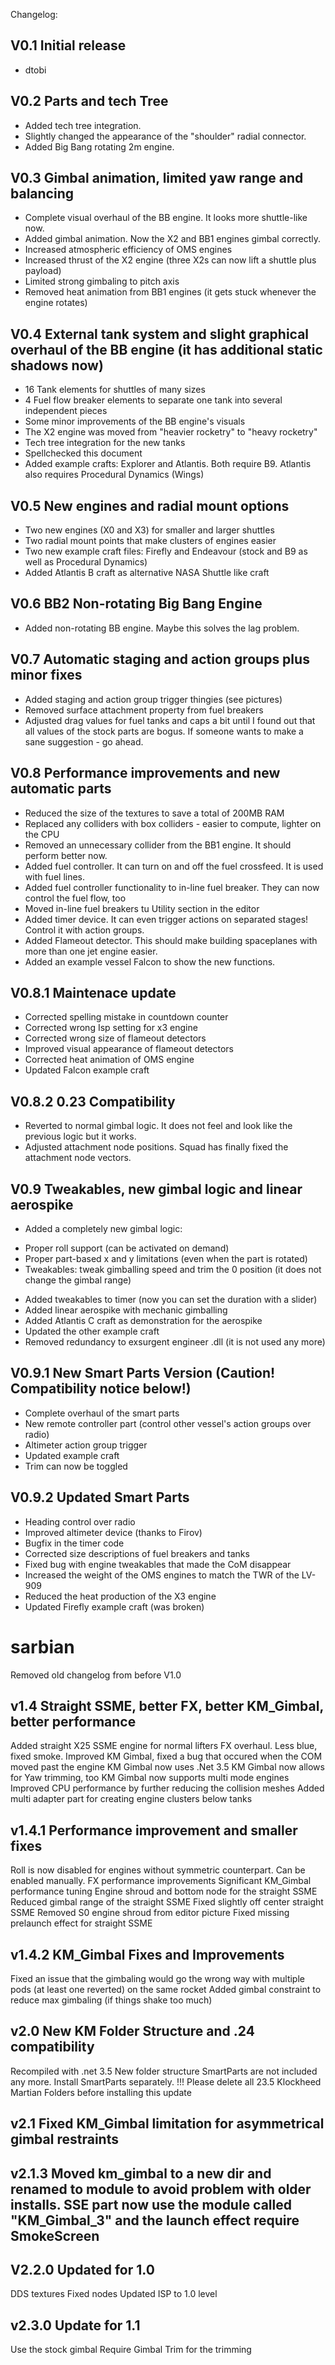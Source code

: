 Changelog:

## V0.1 Initial release

* dtobi

## V0.2 Parts and tech Tree

* Added tech tree integration.
* Slightly changed the appearance of the "shoulder" radial connector.
* Added Big Bang rotating 2m engine.

## V0.3 Gimbal animation, limited yaw range and balancing

* Complete visual overhaul of the BB engine. It looks more shuttle-like now.
* Added gimbal animation. Now the X2 and BB1 engines gimbal correctly.
* Increased atmospheric efficiency of OMS engines
* Increased thrust of the X2 engine (three X2s can now lift a shuttle plus payload)
* Limited strong gimbaling to pitch axis
* Removed heat animation from BB1 engines (it gets stuck whenever the engine rotates)

## V0.4 External tank system and slight graphical overhaul of the BB engine (it has additional static shadows now)

* 16 Tank elements for shuttles of many sizes
* 4 Fuel flow breaker elements to separate one tank into several independent pieces
* Some minor improvements of the BB engine's visuals
* The X2 engine was moved from "heavier rocketry" to "heavy rocketry"
* Tech tree integration for the new tanks
* Spellchecked this document
* Added example crafts: Explorer and Atlantis. Both require B9. Atlantis also requires Procedural Dynamics (Wings)

## V0.5 New engines and radial mount options

* Two new engines (X0 and X3) for smaller and larger shuttles
* Two radial mount points that make clusters of engines easier
* Two new example craft files: Firefly and Endeavour (stock and B9 as well as Procedural Dynamics)
* Added Atlantis B craft as alternative NASA Shuttle like craft

## V0.6 BB2 Non-rotating Big Bang Engine

* Added non-rotating BB engine. Maybe this solves the lag problem.

## V0.7 Automatic staging and action groups plus minor fixes

* Added staging and action group trigger thingies (see pictures)
* Removed surface attachment property from fuel breakers
* Adjusted drag values for fuel tanks and caps a bit until I found out that all values of the stock parts are bogus. If someone wants to make a sane suggestion - go ahead.

## V0.8 Performance improvements and new automatic parts

* Reduced the size of the textures to save a total of 200MB RAM
* Replaced any colliders with box colliders - easier to compute, lighter on the CPU
* Removed an unnecessary collider from the BB1 engine. It should perform better now.
* Added fuel controller. It can turn on and off the fuel crossfeed. It is used with fuel lines.
* Added fuel controller functionality to in-line fuel breaker. They can now control the fuel flow, too
* Moved in-line fuel breakers tu Utility section in the editor
* Added timer device. It can even trigger actions on separated stages! Control it with action groups.
* Added Flameout detector. This should make building spaceplanes with more than one jet engine easier.
* Added an example vessel Falcon to show the new functions.

## V0.8.1 Maintenace update

* Corrected spelling mistake in countdown counter
* Corrected wrong Isp setting for x3 engine
* Corrected wrong size of flameout detectors
* Improved visual appearance of flameout detectors
* Corrected heat animation of OMS engine
* Updated Falcon example craft

## V0.8.2 0.23 Compatibility

* Reverted to normal gimbal logic. It does not feel and look like the previous logic but it works.
* Adjusted attachment node positions. Squad has finally fixed the attachment node vectors.

## V0.9 Tweakables, new gimbal logic and linear aerospike

* Added a completely new gimbal logic:
- Proper roll support (can be activated on demand)
- Proper part-based x and y limitations (even when the part is rotated)
- Tweakables: tweak gimballing speed and trim the 0 position (it does not change the gimbal range)
* Added tweakables to timer (now you can set the duration with a slider)
* Added linear aerospike with mechanic gimballing
* Added Atlantis C craft as demonstration for the aerospike
* Updated the other example craft
* Removed redundancy to exsurgent engineer .dll (it is not used any more)

## V0.9.1 New Smart Parts Version (Caution! Compatibility notice below!)

* Complete overhaul of the smart parts
* New remote controller part (control other vessel's action groups over radio)
* Altimeter action group trigger
* Updated example craft
* Trim can now be toggled

## V0.9.2 Updated Smart Parts

* Heading control over radio
* Improved altimeter device (thanks to Firov)
* Bugfix in the timer code
* Corrected size descriptions of fuel breakers and tanks
* Fixed bug with engine tweakables that made the CoM disappear
* Increased the weight of the OMS engines to match the TWR of the LV-909
* Reduced the heat production of the X3 engine
* Updated Firefly example craft (was broken)

# sarbian

Removed old changelog from before V1.0

## v1.4 Straight SSME, better FX, better KM_Gimbal, better performance

Added straight X25 SSME engine for normal lifters
FX overhaul. Less blue, fixed smoke.
Improved KM Gimbal, fixed a bug that occured when the COM moved past the engine
KM Gimbal now uses .Net 3.5
KM Gimbal now allows for Yaw trimming, too
KM Gimbal now supports multi mode engines
Improved CPU performance by further reducing the collision meshes
Added multi adapter part for creating engine clusters below tanks

## v1.4.1 Performance improvement and smaller fixes

Roll is now disabled for engines without symmetric counterpart. Can be enabled manually.
FX performance improvements
Significant KM_Gimbal performance tuning
Engine shroud and bottom node for the straight SSME
Reduced gimbal range of the straight SSME
Fixed slightly off center straight SSME
Removed S0 engine shroud from editor picture
Fixed missing prelaunch effect for straight SSME

## v1.4.2 KM_Gimbal Fixes and Improvements

Fixed an issue that the gimbaling would go the wrong way with multiple pods (at least one reverted) on the same rocket
Added gimbal constraint to reduce max gimbaling (if things shake too much)

## v2.0 New KM Folder Structure and .24 compatibility

Recompiled with .net 3.5
New folder structure
SmartParts are not included any more. Install SmartParts separately.
!!! Please delete all 23.5 Klockheed Martian Folders before installing this update

## v2.1 Fixed KM_Gimbal limitation for asymmetrical gimbal restraints

## v2.1.3 Moved km_gimbal to a new dir and renamed to module to avoid problem with older installs. SSE part now use the module called "KM_Gimbal_3" and the launch effect require SmokeScreen

## V2.2.0 Updated for 1.0

DDS textures
Fixed nodes
Updated ISP to 1.0 level

## v2.3.0 Update for 1.1

Use the stock gimbal
Require Gimbal Trim for the trimming
